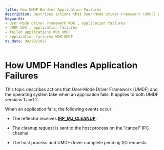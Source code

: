 ```yaml
---
title: How UMDF Handles Application Failures
description: Describes actions that User-Mode Driver Framework (UMDF) and the operating system take when an application fails. It applies to both UMDF versions 1 and 2.
keywords:
- User-Mode Driver Framework WDK , application failures
- UMDF WDK , application failures
- failed applications WDK UMDF
- application failures WDK UMDF
ms.date: 04/20/2017
---
```


# How UMDF Handles Application Failures


This topic describes actions that User-Mode Driver Framework (UMDF) and the operating system take when an application fails. It applies to both UMDF versions 1 and 2.

When an application fails, the following events occur:

-   The reflector receives [**IRP\_MJ\_CLEANUP**](../kernel/irp-mj-cleanup.md).

-   The cleanup request is sent to the host process on the "cancel" IPC channel.

-   The host process and UMDF driver complete pending I/O requests.

 

